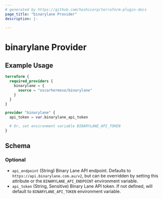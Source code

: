 ```yaml
---
# generated by https://github.com/hashicorp/terraform-plugin-docs
page_title: "binarylane Provider"
description: |-
  
---
```


# binarylane Provider



## Example Usage

```terraform
terraform {
  required_providers {
    binarylane = {
      source = "oscarhermoso/binarylane"
    }
  }
}

provider "binarylane" {
  api_token = var.binarylane_api_token

  # Or, set environment variable BINARYLANE_API_TOKEN
}
```

<!-- schema generated by tfplugindocs -->
## Schema

### Optional

- `api_endpoint` (String) Binary Lane API endpoint. Defaults to `https://api.binarylane.com.au/v2`, but can be overridden by setting this attribute or the `BINARYLANE_API_ENDPOINT` environment variable.
- `api_token` (String, Sensitive) Binary Lane API token. If not defined, will default to `BINARYLANE_API_TOKEN` environment variable.
